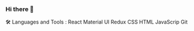 ### Hi there 👋

<!--
**PeterRizek009/PeterRizek009** is a ✨ _special_ ✨ repository because its `README.md` (this file) appears on your GitHub profile.

   I am Peter and i am Front-end developer from Egypt 

- 🔭 I’m currently working on building a E-commerce App 
- 🌱 I’m currently learning React JS and Back-End Technologies like SQL  
- 📫 How to reach me: Plrizek@gmail.com
- ⚡ Fun fact: I am solving problems in CodeSignal APP  and creating web app for fun
-->


🛠  Languages and Tools :
  React    Material UI    Redux   CSS  HTML  JavaScrip   Git 
